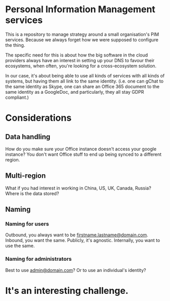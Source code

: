# Personal Information Management services
This is a repository to manage strategy around a small organisation's PIM services. Because we always forget how we were supposed to configure the thing.

The specific need for this is about how the big software in the cloud providers always have an interest in setting up your DNS to favour their ecosystems, when often, you're looking for a cross-ecosystem solution. 

In our case, it's about being able to use all kinds of services with all kinds of systems, but having them all link to the same identity. (i.e. one can gChat to the same identity as Skype, one can share an Office 365 document to the same identity as a GoogleDoc, and particularly, they all stay GDPR compliant.)

# Considerations
## Data handling
How do you make sure your Office instance doesn't access your google instance? You don't want Office stuff to end up being synced to a different region.

## Multi-region
What if you had interest in working in China, US, UK, Canada, Russia? Where is the data stored?

## Naming
### Naming for users
Outbound, you always want to be firstname.lastname@domain.com. Inbound, you want the same. Publicly, it's agnostic. Internally, you want to use the same. 

### Naming for administrators
Best to use admin@domain.com? Or to use an individual's identity?



# It's an interesting challenge.
